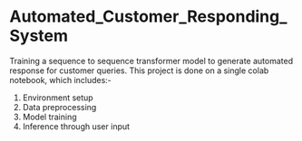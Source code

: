 # Automated_Customer_Responding_System
Training a sequence to sequence transformer model to generate automated response for customer queries.
This project is done on a single colab notebook, which includes:-
1. Environment setup
2. Data preprocessing
3. Model training
4. Inference through user input
